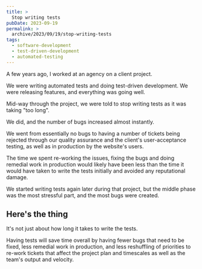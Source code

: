 ```yaml
---
title: >
  Stop writing tests
pubDate: 2023-09-19
permalink: >
  archive/2023/09/19/stop-writing-tests
tags:
  - software-development
  - test-driven-development
  - automated-testing
---
```


A few years ago, I worked at an agency on a client project.

We were writing automated tests and doing test-driven development. We were releasing features, and everything was going well.

Mid-way through the project, we were told to stop writing tests as it was taking "too long".

We did, and the number of bugs increased almost instantly.

We went from essentially no bugs to having a number of tickets being rejected through our quality assurance and the client's user-acceptance testing, as well as in production by the website's users.

The time we spent re-working the issues, fixing the bugs and doing remedial work in production would likely have been less than the time it would have taken to write the tests initially and avoided any reputational damage.

We started writing tests again later during that project, but the middle phase was the most stressful part, and the most bugs were created.

## Here's the thing

It's not just about how long it takes to write the tests.

Having tests will save time overall by having fewer bugs that need to be fixed, less remedial work in production, and less reshuffling of priorities to re-work tickets that affect the project plan and timescales as well as the team's output and velocity.
